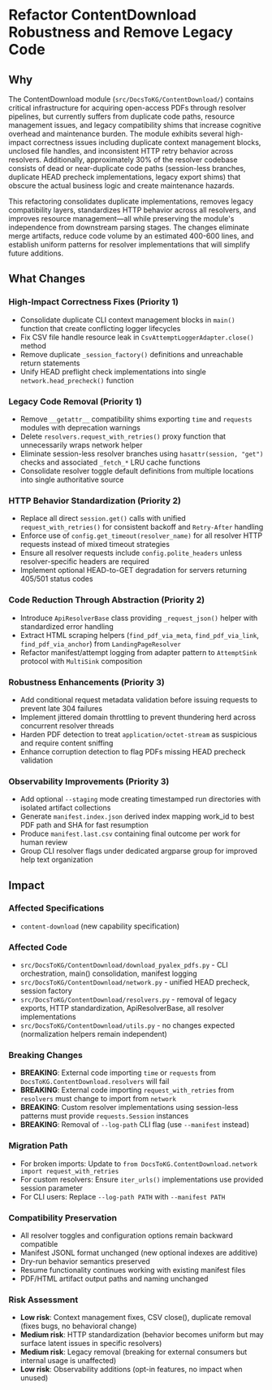 # Refactor ContentDownload Robustness and Remove Legacy Code

## Why

The ContentDownload module (`src/DocsToKG/ContentDownload/`) contains critical infrastructure for acquiring open-access PDFs through resolver pipelines, but currently suffers from duplicate code paths, resource management issues, and legacy compatibility shims that increase cognitive overhead and maintenance burden. The module exhibits several high-impact correctness issues including duplicate context management blocks, unclosed file handles, and inconsistent HTTP retry behavior across resolvers. Additionally, approximately 30% of the resolver codebase consists of dead or near-duplicate code paths (session-less branches, duplicate HEAD precheck implementations, legacy export shims) that obscure the actual business logic and create maintenance hazards.

This refactoring consolidates duplicate implementations, removes legacy compatibility layers, standardizes HTTP behavior across all resolvers, and improves resource management—all while preserving the module's independence from downstream parsing stages. The changes eliminate merge artifacts, reduce code volume by an estimated 400-600 lines, and establish uniform patterns for resolver implementations that will simplify future additions.

## What Changes

### High-Impact Correctness Fixes (Priority 1)
- Consolidate duplicate CLI context management blocks in `main()` function that create conflicting logger lifecycles
- Fix CSV file handle resource leak in `CsvAttemptLoggerAdapter.close()` method
- Remove duplicate `_session_factory()` definitions and unreachable return statements
- Unify HEAD preflight check implementations into single `network.head_precheck()` function

### Legacy Code Removal (Priority 1)
- Remove `__getattr__` compatibility shims exporting `time` and `requests` modules with deprecation warnings
- Delete `resolvers.request_with_retries()` proxy function that unnecessarily wraps network helper
- Eliminate session-less resolver branches using `hasattr(session, "get")` checks and associated `_fetch_*` LRU cache functions
- Consolidate resolver toggle default definitions from multiple locations into single authoritative source

### HTTP Behavior Standardization (Priority 2)
- Replace all direct `session.get()` calls with unified `request_with_retries()` for consistent backoff and `Retry-After` handling
- Enforce use of `config.get_timeout(resolver_name)` for all resolver HTTP requests instead of mixed timeout strategies
- Ensure all resolver requests include `config.polite_headers` unless resolver-specific headers are required
- Implement optional HEAD-to-GET degradation for servers returning 405/501 status codes

### Code Reduction Through Abstraction (Priority 2)
- Introduce `ApiResolverBase` class providing `_request_json()` helper with standardized error handling
- Extract HTML scraping helpers (`find_pdf_via_meta`, `find_pdf_via_link`, `find_pdf_via_anchor`) from `LandingPageResolver`
- Refactor manifest/attempt logging from adapter pattern to `AttemptSink` protocol with `MultiSink` composition

### Robustness Enhancements (Priority 3)
- Add conditional request metadata validation before issuing requests to prevent late 304 failures
- Implement jittered domain throttling to prevent thundering herd across concurrent resolver threads
- Harden PDF detection to treat `application/octet-stream` as suspicious and require content sniffing
- Enhance corruption detection to flag PDFs missing HEAD precheck validation

### Observability Improvements (Priority 3)
- Add optional `--staging` mode creating timestamped run directories with isolated artifact collections
- Generate `manifest.index.json` derived index mapping work_id to best PDF path and SHA for fast resumption
- Produce `manifest.last.csv` containing final outcome per work for human review
- Group CLI resolver flags under dedicated argparse group for improved help text organization

## Impact

### Affected Specifications
- `content-download` (new capability specification)

### Affected Code
- `src/DocsToKG/ContentDownload/download_pyalex_pdfs.py` - CLI orchestration, main() consolidation, manifest logging
- `src/DocsToKG/ContentDownload/network.py` - unified HEAD precheck, session factory
- `src/DocsToKG/ContentDownload/resolvers.py` - removal of legacy exports, HTTP standardization, ApiResolverBase, all resolver implementations
- `src/DocsToKG/ContentDownload/utils.py` - no changes expected (normalization helpers remain independent)

### Breaking Changes
- **BREAKING**: External code importing `time` or `requests` from `DocsToKG.ContentDownload.resolvers` will fail
- **BREAKING**: External code importing `request_with_retries` from `resolvers` must change to import from `network`
- **BREAKING**: Custom resolver implementations using session-less patterns must provide `requests.Session` instances
- **BREAKING**: Removal of `--log-path` CLI flag (use `--manifest` instead)

### Migration Path
- For broken imports: Update to `from DocsToKG.ContentDownload.network import request_with_retries`
- For custom resolvers: Ensure `iter_urls()` implementations use provided session parameter
- For CLI users: Replace `--log-path PATH` with `--manifest PATH`

### Compatibility Preservation
- All resolver toggles and configuration options remain backward compatible
- Manifest JSONL format unchanged (new optional indexes are additive)
- Dry-run behavior semantics preserved
- Resume functionality continues working with existing manifest files
- PDF/HTML artifact output paths and naming unchanged

### Risk Assessment
- **Low risk**: Context management fixes, CSV close(), duplicate removal (fixes bugs, no behavioral change)
- **Medium risk**: HTTP standardization (behavior becomes uniform but may surface latent issues in specific resolvers)
- **Medium risk**: Legacy removal (breaking for external consumers but internal usage is unaffected)
- **Low risk**: Observability additions (opt-in features, no impact when unused)

